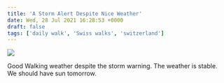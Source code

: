 ```yaml
---
title: 'A Storm Alert Despite Nice Weather'
date: Wed, 28 Jul 2021 16:28:53 +0000
draft: false
tags: ['daily walk', 'Swiss walks', 'switzerland']
---
```


![](https://www.main-vision.com/richard/blog/wp-content/uploads/2021/07/img_6358-768x1024.jpg)

Good Walking weather despite the storm warning. The weather is stable. We should have sun tomorrow.